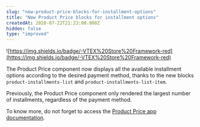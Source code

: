 ```yaml
---
slug: "new-product-price-blocks-for-installment-options"
title: "New Product Price blocks for installment options"
createdAt: 2020-07-22T21:23:00.000Z
hidden: false
type: "improved"
---
```


![https://img.shields.io/badge/-VTEX%20Store%20Framework-red](https://img.shields.io/badge/-VTEX%20Store%20Framework-red)

The Product Price component now displays all the available installment options according to the desired payment method, thanks to the new blocks `product-installments-list` and  `product-installments-list-item`.

Previously, the Product Price component only rendered the largest number of installments, regardless of the payment method. 

To know more, do not forget to access the [Product Price app documentation](https://vtex.io/docs/components/all/vtex.product-price/).